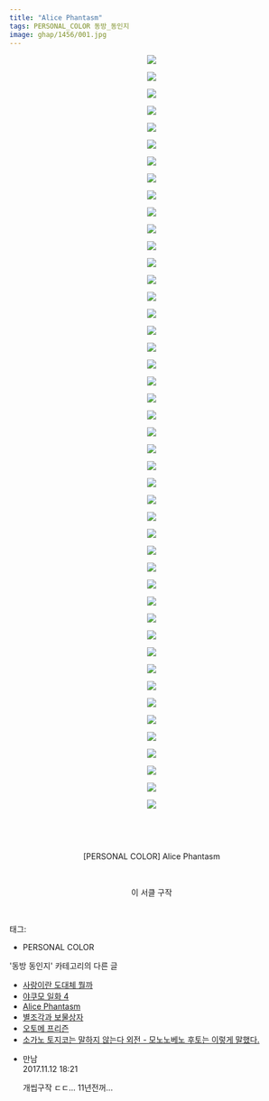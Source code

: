```yaml
---
title: "Alice Phantasm"
tags: PERSONAL_COLOR 동방_동인지
image: ghap/1456/001.jpg
---
```

<div class="article">
<p style="text-align: center; clear: none; float: none;"><img src="{{ site.nasurl }}/ghap/1456/001.jpg"/></p>
<p style="text-align: center; clear: none; float: none;"><img src="{{ site.nasurl }}/ghap/1456/002.jpg"/></p>
<p style="text-align: center; clear: none; float: none;"><img src="{{ site.nasurl }}/ghap/1456/003.jpg"/></p>
<p style="text-align: center; clear: none; float: none;"><img src="{{ site.nasurl }}/ghap/1456/004.jpg"/></p>
<p style="text-align: center; clear: none; float: none;"><img src="{{ site.nasurl }}/ghap/1456/005.jpg"/></p>
<p style="text-align: center; clear: none; float: none;"><img src="{{ site.nasurl }}/ghap/1456/006.jpg"/></p>
<p style="text-align: center; clear: none; float: none;"><img src="{{ site.nasurl }}/ghap/1456/007.jpg"/></p>
<p style="text-align: center; clear: none; float: none;"><img src="{{ site.nasurl }}/ghap/1456/008.jpg"/></p>
<p style="text-align: center; clear: none; float: none;"><img src="{{ site.nasurl }}/ghap/1456/009.jpg"/></p>
<p style="text-align: center; clear: none; float: none;"><img src="{{ site.nasurl }}/ghap/1456/010.jpg"/></p>
<p style="text-align: center; clear: none; float: none;"><img src="{{ site.nasurl }}/ghap/1456/011.jpg"/></p>
<p style="text-align: center; clear: none; float: none;"><img src="{{ site.nasurl }}/ghap/1456/012.jpg"/></p>
<p style="text-align: center; clear: none; float: none;"><img src="{{ site.nasurl }}/ghap/1456/013.jpg"/></p>
<p style="text-align: center; clear: none; float: none;"><img src="{{ site.nasurl }}/ghap/1456/014.jpg"/></p>
<p style="text-align: center; clear: none; float: none;"><img src="{{ site.nasurl }}/ghap/1456/015.jpg"/></p>
<p style="text-align: center; clear: none; float: none;"><img src="{{ site.nasurl }}/ghap/1456/016.jpg"/></p>
<p style="text-align: center; clear: none; float: none;"><img src="{{ site.nasurl }}/ghap/1456/017.jpg"/></p>
<p style="text-align: center; clear: none; float: none;"><img src="{{ site.nasurl }}/ghap/1456/018.jpg"/></p>
<p style="text-align: center; clear: none; float: none;"><img src="{{ site.nasurl }}/ghap/1456/019.jpg"/></p>
<p style="text-align: center; clear: none; float: none;"><img src="{{ site.nasurl }}/ghap/1456/020.jpg"/></p>
<p style="text-align: center; clear: none; float: none;"><img src="{{ site.nasurl }}/ghap/1456/021.jpg"/></p>
<p style="text-align: center; clear: none; float: none;"><img src="{{ site.nasurl }}/ghap/1456/022.jpg"/></p>
<p style="text-align: center; clear: none; float: none;"><img src="{{ site.nasurl }}/ghap/1456/023.jpg"/></p>
<p style="text-align: center; clear: none; float: none;"><img src="{{ site.nasurl }}/ghap/1456/024.jpg"/></p>
<p style="text-align: center; clear: none; float: none;"><img src="{{ site.nasurl }}/ghap/1456/025.jpg"/></p>
<p style="text-align: center; clear: none; float: none;"><img src="{{ site.nasurl }}/ghap/1456/026.jpg"/></p>
<p style="text-align: center; clear: none; float: none;"><img src="{{ site.nasurl }}/ghap/1456/027.jpg"/></p>
<p style="text-align: center; clear: none; float: none;"><img src="{{ site.nasurl }}/ghap/1456/028.jpg"/></p>
<p style="text-align: center; clear: none; float: none;"><img src="{{ site.nasurl }}/ghap/1456/029.jpg"/></p>
<p style="text-align: center; clear: none; float: none;"><img src="{{ site.nasurl }}/ghap/1456/030.jpg"/></p>
<p style="text-align: center; clear: none; float: none;"><img src="{{ site.nasurl }}/ghap/1456/031.jpg"/></p>
<p style="text-align: center; clear: none; float: none;"><img src="{{ site.nasurl }}/ghap/1456/032.jpg"/></p>
<p style="text-align: center; clear: none; float: none;"><img src="{{ site.nasurl }}/ghap/1456/033.jpg"/></p>
<p style="text-align: center; clear: none; float: none;"><img src="{{ site.nasurl }}/ghap/1456/034.jpg"/></p>
<p style="text-align: center; clear: none; float: none;"><img src="{{ site.nasurl }}/ghap/1456/035.jpg"/></p>
<p style="text-align: center; clear: none; float: none;"><img src="{{ site.nasurl }}/ghap/1456/036.jpg"/></p>
<p style="text-align: center; clear: none; float: none;"><img src="{{ site.nasurl }}/ghap/1456/037.jpg"/></p>
<p style="text-align: center; clear: none; float: none;"><img src="{{ site.nasurl }}/ghap/1456/038.jpg"/></p>
<p style="text-align: center; clear: none; float: none;"><img src="{{ site.nasurl }}/ghap/1456/039.jpg"/></p>
<p style="text-align: center; clear: none; float: none;"><img src="{{ site.nasurl }}/ghap/1456/040.jpg"/></p>
<p style="text-align: center; clear: none; float: none;"><img src="{{ site.nasurl }}/ghap/1456/041.jpg"/></p>
<p style="text-align: center; clear: none; float: none;"><img src="{{ site.nasurl }}/ghap/1456/042.jpg"/></p>
<p style="text-align: center; clear: none; float: none;"><img src="{{ site.nasurl }}/ghap/1456/043.jpg"/></p>
<p style="text-align: center; clear: none; float: none;"><img src="{{ site.nasurl }}/ghap/1456/044.jpg"/></p>
<p style="text-align: center; clear: none; float: none;"><img src="{{ site.nasurl }}/ghap/1456/045.jpg"/></p>
<p style="text-align: center; clear: none; float: none;"><br/></p>
<p style="text-align: center; clear: none; float: none;"><br/></p>
<p style="text-align: center; clear: none; float: none;">[PERSONAL COLOR] Alice Phantasm</p>
<p style="text-align: center; clear: none; float: none;"><br/></p>
<p style="text-align: center; clear: none; float: none;">이 서클 구작</p>
<p><br/></p>
</div><div class="tagTrail">
<p>태그: </p>
<ul>
<li>PERSONAL COLOR</li>
</ul>
</div><div class="another">
<p>'동방 동인지' 카테고리의 다른 글</p>
<ul>
<li><a href="/2016-08-10-ghap_1458">사랑이란 도대체 뭘까</a></li>
<li><a href="/2016-08-10-ghap_1457">야쿠모 일화 4</a></li>
<li><a href="/2016-08-10-ghap_1456">Alice Phantasm</a></li>
<li><a href="/2016-08-10-ghap_1455">별조각과 보물상자</a></li>
<li><a href="/2016-08-09-ghap_1454">오토메 프리즌</a></li>
<li><a href="/2016-08-09-ghap_1453">소가노 토지코는 말하지 않는다 외전 - 모노노베노 후토는 이렇게 말했다.</a></li>
</ul>
</div><div class="cb_module cb_fluid">
<div class="cb_wrt cb_profile">
<div class="comment">
<ul>
<li class="cb_thumb_off" id="comment15127932">
<div class="cb_comment_area">
<div class="cb_info_area">
<div class="cb_section">
<span class="cb_nick_name">만남</span>
</div>
<div class="cb_section">
<span class="cb_date">2017.11.12 18:21 </span>
</div>
</div>
<div class="cb_dsc_comment">
<p class="cb_dsc">
											개씹구작 ㄷㄷ... 11년전꺼...
										</p>
</div>
</div></li>
</ul>
</div>
</div><!-- commentList close -->
</div>